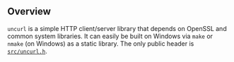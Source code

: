 ## Overview

`uncurl` is a simple HTTP client/server library that depends on OpenSSL and common system libraries. It can easily be built on Windows via `make` or `nmake` (on Windows) as a static library. The only public header is [`src/uncurl.h`](/src/uncurl.h).

